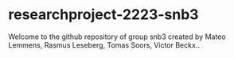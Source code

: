# researchproject-2223-snb3
Welcome to the github repository of group snb3 created by Mateo Lemmens, Rasmus Leseberg, Tomas Soors, Victor Beckx..
